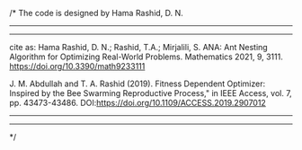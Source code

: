 /*
The code is designed by Hama Rashid, D. N.

***
***

cite as:
Hama Rashid, D. N.; Rashid, T.A.; Mirjalili, S. ANA: Ant Nesting Algorithm for Optimizing Real-World Problems. Mathematics
2021, 9, 3111. https://doi.org/10.3390/math9233111

J. M. Abdullah and T. A. Rashid (2019). Fitness Dependent Optimizer: Inspired by the Bee Swarming Reproductive Process," 
in IEEE Access, vol. 7, pp. 43473-43486. DOI:https://doi.org/10.1109/ACCESS.2019.2907012

***
***

*/
